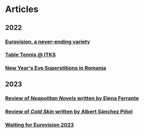 &nbsp;

# Articles

## 2022
### [Eurovision, a never-ending variety](eurovisionANeverEndingVariety.md)
### [Table Tennis @ ITKS](tableTennis@ITKS.md)
### [New Year's Eve Superstitions in Romania](newYearsEveSuperstitionsInRomania.md)

## 2023
### [Review of _Neapolitan Novels_ written by Elena Ferrante](reviewOfNeapolitanNovels.md)
### [Review of _Cold Skin_ written by Albert Sánchez Piñol](reviewOfColdSkin.md)
### [Waiting for Eurovision 2023](waitingForEurovision2023.md)
